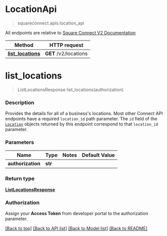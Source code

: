 # LocationApi
> squareconnect.apis.location_api

All endpoints are relative to [Square Connect V2 Documentation](https://docs.connect.squareup.com/api/connect/v2/#navsection-endpoints)


Method | HTTP request 
------------- | -------------
[**list_locations**](LocationApi.md#list_locations) | **GET** /v2/locations


# **list_locations**
> ListLocationsResponse list_locations(authorization)

### Description

Provides the details for all of a business's locations.  Most other Connect API endpoints have a required `location_id` path parameter. The `id` field of the [`Location`](#type-location) objects returned by this endpoint correspond to that `location_id` parameter.

### Parameters

Name | Type | Notes | Default Value
------------- | ------------- | ------------- | -------------
 **authorization** | **str**| 

### Return type

[**ListLocationsResponse**](ListLocationsResponse.md)

### Authorization

Assign your **Access Token** from developer portal to the authorization parameter.

[[Back to top]](#) [[Back to API list]](../README.md#documentation-for-api-endpoints) [[Back to Model list]](../README.md#documentation-for-models) [[Back to README]](../README.md)

